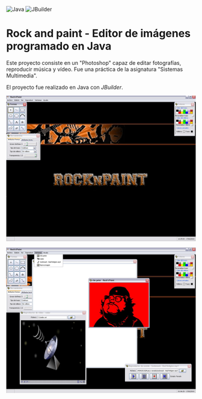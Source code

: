 ![Java](https://img.shields.io/badge/Lenguaje-Java-blue?logo=java)
![JBuilder](https://img.shields.io/badge/IDE-JBuilder-lightgrey?logo=oracle)

# Rock and paint - Editor de imágenes programado en Java

Este proyecto consiste en un "Photoshop" capaz de editar fotografías, reproducir música y vídeo. Fue una práctica de la asignatura "Sistemas Multimedia".

El proyecto fue realizado en Java con *JBuilder*.

<p align="center">
  <img border='0' src = 'https://github.com/galleta/rock-and-paint/blob/master/capturas/captura%2001.png' alt="imagen 01" />
</p>

<p align="center">
  <img border='0' src = 'https://github.com/galleta/rock-and-paint/blob/master/capturas/captura%2002.png' alt="imagen 02" />
</p>
